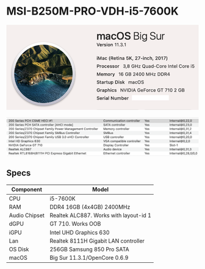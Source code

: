 # MSI-B250M-PRO-VDH-i5-7600K
 <p align="center">
  <img src="Docs/AboutThisMac.png" align=center">
 </p>
 <p align="center">
  <img src="Docs/PCI.png" align=center">
 </p>
 
 ## Specs
 | **Component** | **Model** |
| ------------- | --------- |
| CPU | i5-7600K |
| RAM | DDR4 16GB (4x4GB) 2400MHz |
| Audio Chipset | Realtek ALC887. Works with layout-id 1 |
| dGPU | GT 710. Works OOB |
| iGPU | Intel UHD Graphics 630 |
| Lan |  Realtek 8111H Gigabit LAN controller |
| OS Disk | 256GB Samsung 850 Pro SATA |
| macOS | Big Sur 11.3.1/OpenCore 0.6.9

